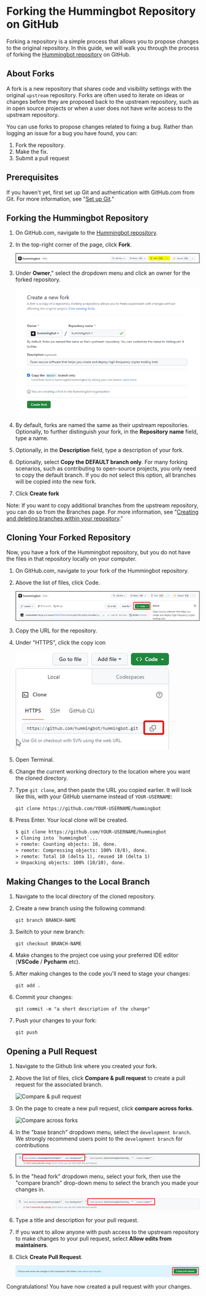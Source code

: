 # Forking the Hummingbot Repository on GitHub

Forking a repository is a simple process that allows you to propose changes to the original repository. In this guide, we will walk you through the process of forking the [Hummingbot repository](https://github.com/hummingbot/hummingbot) on GitHub.

## About Forks

A fork is a new repository that shares code and visibility settings with the original `upstream` repository. Forks are often used to iterate on ideas or changes before they are proposed back to the upstream repository, such as in open source projects or when a user does not have write access to the upstream repository.

You can use forks to propose changes related to fixing a bug. Rather than logging an issue for a bug you have found, you can:

1. Fork the repository.
2. Make the fix.
3. Submit a pull request 

## Prerequisites

If you haven't yet, first set up Git and authentication with GitHub.com from Git. For more information, see "[Set up Git](https://docs.github.com/en/get-started/quickstart/set-up-git)."

## Forking the Hummingbot Repository

1. On GitHub.com, navigate to the [Hummingbot repository](https://github.com/hummingbot/hummingbot).
2. In the top-right corner of the page, click **Fork**.

   ![Fork button](fork1.png)

3. Under **Owner**," select the dropdown menu and click an owner for the forked repository.

    ![Fork window](fork2.png)

4. By default, forks are named the same as their upstream repositories. Optionally, to further distinguish your fork, in the **Repository name** field, type a name.
5. Optionally, in the **Description** field, type a description of your fork.
6. Optionally, select **Copy the DEFAULT branch only**. For many forking scenarios, such as contributing to open-source projects, you only need to copy the default branch. If you do not select this option, all branches will be copied into the new fork.
7. Click **Create fork**

Note: If you want to copy additional branches from the upstream repository, you can do so from the Branches page. For more information, see "[Creating and deleting branches within your repository](https://docs.github.com/en/pull-requests/collaborating-with-pull-requests/proposing-changes-to-your-work-with-pull-requests/creating-and-deleting-branches-within-your-repository)."

## Cloning Your Forked Repository

Now, you have a fork of the Hummingbot repository, but you do not have the files in that repository locally on your computer.

1. On GitHub.com, navigate to your fork of the Hummingbot repository.
2. Above the list of files, click Code.

   ![Code button](fork3.png)

3. Copy the URL for the repository.
4. Under "HTTPS", click the copy icon

   ![Code dropdown](fork4.png)

5. Open Terminal.
6. Change the current working directory to the location where you want the cloned directory.
7. Type `git clone`, and then paste the URL you copied earlier. It will look like this, with your GitHub username instead of `YOUR-USERNAME`:

   ```
   git clone https://github.com/YOUR-USERNAME/hummingbot
   ```

8. Press Enter. Your local clone will be created.

   ```
   $ git clone https://github.com/YOUR-USERNAME/hummingbot
   > Cloning into `hummingbot`...
   > remote: Counting objects: 10, done.
   > remote: Compressing objects: 100% (8/8), done.
   > remote: Total 10 (delta 1), reused 10 (delta 1)
   > Unpacking objects: 100% (10/10), done.
   ```


## Making Changes to the Local Branch

1. Navigate to the local directory of the cloned repository.
2. Create a new branch using the following command:

    ```
    git branch BRANCH-NAME
    ```

3. Switch to your new branch:

    ```
    git checkout BRANCH-NAME
    ```

4. Make changes to the project coe using your preferred IDE editor (**VSCode** / **Pycharm** etc).

5. After making changes to the code you'll need to stage your changes:
    
    ```
    git add .
    ```

6. Commit your changes:

    ```
    git commit -m "a short description of the change"

    ```

7. Push your changes to your fork:

    ```
    git push

    ```

## Opening a Pull Request

1. Navigate to the Github link where you created your fork.
2. Above the list of files, click **Compare & pull request** to create a pull request for the associated branch.

    ![Compare & pull request](https://docs.github.com/assets/cb-34106/images/help/pull_requests/pull-request-compare-pull-request.png)

3. On the page to create a new pull request, click **compare across forks**.

     ![Compare across forks](https://docs.github.com/assets/cb-41260/images/help/pull_requests/compare-across-forks-link.png)

4. In the "base branch" dropdown menu, select the `development branch`. We strongly recommend users point to the `development branch` for contributions

    ![Base Branch](fork5.png)

5. In the "head fork" dropdown menu, select your fork, then use the "compare branch" drop-down menu to select the branch you made your changes in.

    ![Head Fork](fork6.png)

6. Type a title and description for your pull request.
7. If you want to allow anyone with push access to the upstream repository to make changes to your pull request, select **Allow edits from maintainers**.
8. Click **Create Pull Request**.

    ![Create Pull Request](fork7.png)

Congratulations! You have now created a pull request with your changes.
